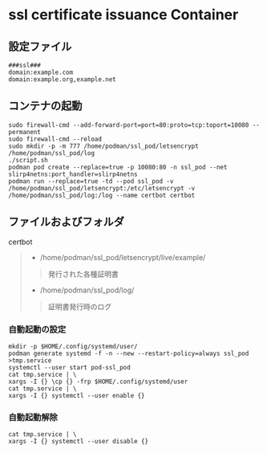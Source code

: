 # ssl certificate issuance Container

## **設定ファイル**

```
###ssl###
domain:example.com
domain:example.org,example.net
```

## **コンテナの起動**
```
sudo firewall-cmd --add-forward-port=port=80:proto=tcp:toport=10080 --permanent
sudo firewall-cmd --reload
sudo mkdir -p -m 777 /home/podman/ssl_pod/letsencrypt /home/podman/ssl_pod/log
./script.sh
podman pod create --replace=true -p 10080:80 -n ssl_pod --net slirp4netns:port_handler=slirp4netns
podman run --replace=true -td --pod ssl_pod -v /home/podman/ssl_pod/letsencrypt:/etc/letsencrypt -v /home/podman/ssl_pod/log:/log --name certbot certbot
```

## **ファイルおよびフォルダ**
 certbot  
> * /home/podman/ssl_pod/letsencrypt/live/example/
>> 発行された各種証明書  
> 
> * /home/podman/ssl_pod/log/  
>> 証明書発行時のログ  

### 自動起動の設定
```
mkdir -p $HOME/.config/systemd/user/
podman generate systemd -f -n --new --restart-policy=always ssl_pod >tmp.service
systemctl --user start pod-ssl_pod
cat tmp.service | \
xargs -I {} \cp {} -frp $HOME/.config/systemd/user
cat tmp.service | \
xargs -I {} systemctl --user enable {}
```

### 自動起動解除
```
cat tmp.service | \
xargs -I {} systemctl --user disable {}
```

